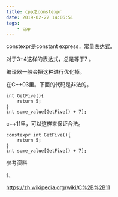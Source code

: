 ```yaml
---
title: cpp之constexpr
date: 2019-02-22 14:06:51
tags:
	- cpp
---
```






constexpr是constant express，常量表达式。

对于3+4这样的表达式，总是等于7 。

编译器一般会把这种进行优化掉。

在C++03里。下面的代码是非法的。

````
int GetFive(){
	return 5;
}
int some_value[GetFive() + 7];
````

c++11里，可以这样来保证合法。

```
constexpr int GetFive(){
	return 5;
}
int some_value[GetFive() + 7];
```



参考资料

1、

https://zh.wikipedia.org/wiki/C%2B%2B11